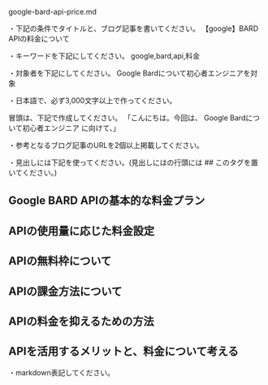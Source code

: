 google-bard-api-price.md

・下記の条件でタイトルと、ブログ記事を書いてください。
【google】BARD APIの料金について

・キーワードを下記にしてください。
google,bard,api,料金

・対象者を下記にしてください。
  Google Bardについて初心者エンジニアを対象


・日本語で、必ず3,000文字以上で作ってください。

冒頭は、下記で作成してください。
「こんにちは。今回は、
Google Bardについて初心者エンジニア
に向けて、」

・参考となるブログ記事のURLを2個以上掲載してください。

・見出しには下記を使ってください。(見出しにはの行頭には ## このタグを置いてください。)
## Google BARD APIの基本的な料金プラン
## APIの使用量に応じた料金設定
## APIの無料枠について
## APIの課金方法について
## APIの料金を抑えるための方法
## APIを活用するメリットと、料金について考える

・markdown表記してください。

